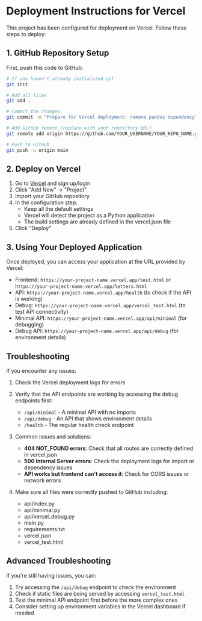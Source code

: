 # Deployment Instructions for Vercel

This project has been configured for deployment on Vercel. Follow these steps to deploy:

## 1. GitHub Repository Setup

First, push this code to GitHub:

```bash
# If you haven't already initialized git
git init

# Add all files
git add .

# Commit the changes
git commit -m "Prepare for Vercel deployment: remove pandas dependency"

# Add GitHub remote (replace with your repository URL)
git remote add origin https://github.com/YOUR_USERNAME/YOUR_REPO_NAME.git

# Push to GitHub
git push -u origin main
```

## 2. Deploy on Vercel

1. Go to [Vercel](https://vercel.com) and sign up/login
2. Click "Add New" → "Project"
3. Import your GitHub repository
4. In the configuration step:
   - Keep all the default settings
   - Vercel will detect the project as a Python application
   - The build settings are already defined in the vercel.json file
5. Click "Deploy"

## 3. Using Your Deployed Application

Once deployed, you can access your application at the URL provided by Vercel:

- Frontend: `https://your-project-name.vercel.app/test.html` or `https://your-project-name.vercel.app/letters.html`
- API: `https://your-project-name.vercel.app/health` (to check if the API is working)
- Debug: `https://your-project-name.vercel.app/vercel_test.html` (to test API connectivity)
- Minimal API: `https://your-project-name.vercel.app/api/minimal` (for debugging)
- Debug API: `https://your-project-name.vercel.app/api/debug` (for environment details)

## Troubleshooting

If you encounter any issues:

1. Check the Vercel deployment logs for errors
2. Verify that the API endpoints are working by accessing the debug endpoints first:
   - `/api/minimal` - A minimal API with no imports
   - `/api/debug` - An API that shows environment details
   - `/health` - The regular health check endpoint

3. Common issues and solutions:
   - **404 NOT_FOUND errors**: Check that all routes are correctly defined in vercel.json
   - **500 Internal Server errors**: Check the deployment logs for import or dependency issues
   - **API works but frontend can't access it**: Check for CORS issues or network errors

4. Make sure all files were correctly pushed to GitHub including:
   - api/index.py
   - api/minimal.py
   - api/vercel_debug.py
   - main.py
   - requirements.txt
   - vercel.json
   - vercel_test.html

## Advanced Troubleshooting

If you're still having issues, you can:

1. Try accessing the `/api/debug` endpoint to check the environment
2. Check if static files are being served by accessing `vercel_test.html`
3. Test the minimal API endpoint first before the more complex ones
4. Consider setting up environment variables in the Vercel dashboard if needed 
